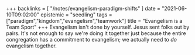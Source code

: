 +++
backlinks = [
    "/notes/evangelism-paradigm-shifts"
]
date = "2021-06-10T09:02:00"
epistemic = "seedling"
tags = ["paradigm","kingdom","evangelism","teamwork"]
title = "Evangelism is a Team Sport"
+++
Evangelism isn't done by yourself. Jesus sent folks out by pairs. It's not enough to say we're doing it together just because the entire congregation has a commitment to evangelism; we actually need to _do_ evangelism together.
